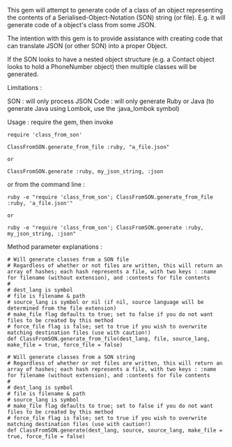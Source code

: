 This gem will attempt to generate code of a class of an object representing the contents of a Serialised-Object-Notation (SON) string (or file). E.g. it will generate code of a object's class from some JSON.

The intention with this gem is to provide assistance with creating code that can translate JSON (or other SON) into a proper Object.

If the SON looks to have a nested object structure (e.g. a Contact object looks to hold a PhoneNumber object) then multiple classes will be generated.

Limitations :

SON : will only process JSON
Code : will only generate Ruby or Java (to generate Java using Lombok, use the :java_lombok symbol)

Usage : require the gem, then invoke

```
require 'class_from_son'

ClassFromSON.generate_from_file :ruby, "a_file.json"

or

ClassFromSON.generate :ruby, my_json_string, :json
```

or from the command line :

```
ruby -e "require 'class_from_son'; ClassFromSON.generate_from_file :ruby, 'a_file.json'"

or

ruby -e "require 'class_from_son'; ClassFromSON.generate :ruby, my_json_string, :json"
```

Method parameter explanations :

```
# Will generate classes from a SON file
# Regardless of whether or not files are written, this will return an array of hashes; each hash represents a file, with two keys : :name for filename (without extension), and :contents for file contents
#
# dest_lang is symbol
# file is filename & path
# source_lang is symbol or nil (if nil, source language will be determined from the file extension)
# make_file flag defaults to true; set to false if you do not want files to be created by this method
# force_file flag is false; set to true if you wish to overwrite matching destination files (use with caution!)
def ClassFromSON.generate_from_file(dest_lang, file, source_lang, make_file = true, force_file = false)
```

```
# Will generate classes from a SON string
# Regardless of whether or not files are written, this will return an array of hashes; each hash represents a file, with two keys : :name for filename (without extension), and :contents for file contents
#
# dest_lang is symbol
# file is filename & path
# source_lang is symbol
# make_file flag defaults to true; set to false if you do not want files to be created by this method
# force_file flag is false; set to true if you wish to overwrite matching destination files (use with caution!)
def ClassFromSON.generate(dest_lang, source, source_lang, make_file = true, force_file = false)
```
